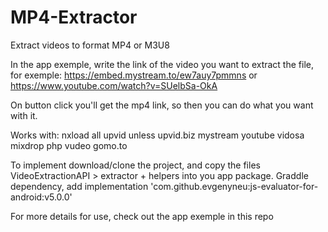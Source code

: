 # MP4-Extractor
Extract videos to format MP4 or M3U8

In the app exemple, write the link of the video you want to extract the file, for exemple: https://embed.mystream.to/ew7auy7pmmns or https://www.youtube.com/watch?v=SUelbSa-OkA

On button click you'll get the mp4 link, so then you can do what you want with it.

Works with:
nxload
all upvid unless upvid.biz
mystream
youtube
vidosa
mixdrop
php
vudeo
gomo.to

To implement download/clone the project, and copy the files VideoExtractionAPI > extractor + helpers into you app package.
Graddle dependency, add implementation 'com.github.evgenyneu:js-evaluator-for-android:v5.0.0'


For more details for use, check out the app exemple in this repo
